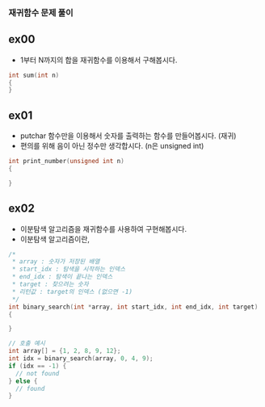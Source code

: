 ### 재귀함수 문제 풀이
## ex00
- 1부터 N까지의 합을 재귀함수를 이용해서 구해봅시다.
```c
int sum(int n)
{
}
```

## ex01
- putchar 함수만을 이용해서 숫자를 출력하는 함수를 만들어봅시다. (재귀)
- 편의를 위해 음이 아닌 정수만 생각합시다. (n은 unsigned int)
```c
int print_number(unsigned int n)
{

}
```

## ex02
- 이분탐색 알고리즘을 재귀함수를 사용하여 구현해봅시다.
- 이분탐색 알고리즘이란, 
```c
/*
 * array : 숫자가 저장된 배열
 * start_idx : 탐색을 시작하는 인덱스
 * end_idx : 탐색이 끝나는 인덱스
 * target : 찾으려는 숫자
 * 리턴값 : target의 인덱스 (없으면 -1)
 */
int binary_search(int *array, int start_idx, int end_idx, int target)
{

}

// 호출 예시
int array[] = {1, 2, 8, 9, 12};
int idx = binary_search(array, 0, 4, 9);
if (idx == -1) {
  // not found
} else {
  // found
}
```

